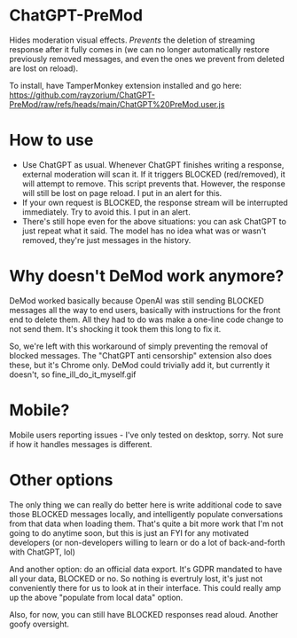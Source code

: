 # ChatGPT-PreMod
Hides moderation visual effects. _Prevents_ the deletion of streaming response after it fully comes in (we can no longer automatically restore previously removed messages, and even the ones we prevent from deleted are lost on reload).

To install, have TamperMonkey extension installed and go here: https://github.com/rayzorium/ChatGPT-PreMod/raw/refs/heads/main/ChatGPT%20PreMod.user.js

# How to use
- Use ChatGPT as usual. Whenever ChatGPT finishes writing a response, external moderation will scan it. If it triggers BLOCKED (red/removed), it will attempt to remove. This script prevents that. However, the response will still be lost on page reload. I put in an alert for this.
- If your own request is BLOCKED, the response stream will be interrupted immediately. Try to avoid this. I put in an alert.
- There's still hope even for the above situations: you can ask ChatGPT to just repeat what it said. The model has no idea what was or wasn't removed, they're just messages in the history.

# Why doesn't DeMod work anymore?

DeMod worked basically because OpenAI was still sending BLOCKED messages all the way to end users, basically with instructions for the front end to delete them. All they had to do was make a one-line code change to not send them. It's shocking it took them this long to fix it. 

So, we're left with this workaround of simply preventing the removal of blocked messages. The "ChatGPT anti censorship" extension also does these, but it's Chrome only. DeMod could trivially add it, but currently it doesn't, so fine_ill_do_it_myself.gif

# Mobile?
Mobile users reporting issues - I've only tested on desktop, sorry. Not sure if how it handles messages is different.

# Other options
The only thing we can really do better here is write additional code to save those BLOCKED messages locally, and intelligently populate conversations from that data when loading them. That's quite a bit more work that I'm not going to do anytime soon, but this is just an FYI for any motivated developers (or non-developers willing to learn or do a lot of back-and-forth with ChatGPT, lol)

And another option: do an official data export. It's GDPR mandated to have all your data, BLOCKED or no. So nothing is evertruly lost, it's just not conveniently there for us to look at in their interface. This could really amp up the above "populate from local data" option.

Also, for now, you can still have BLOCKED responses read aloud. Another goofy oversight.
